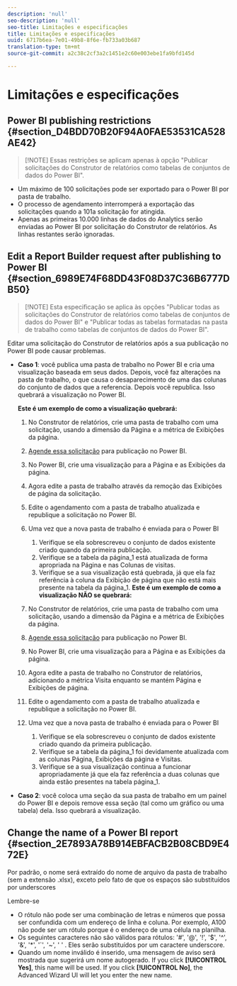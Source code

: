 ```yaml
---
description: 'null'
seo-description: 'null'
seo-title: Limitações e especificações
title: Limitações e especificações
uuid: 6717b6ea-7e01-49b8-8f6e-fb733a03b687
translation-type: tm+mt
source-git-commit: a2c38c2cf3a2c1451e2c60e003ebe1fa9bfd145d

---
```



# Limitações e especificações

## Power BI publishing restrictions {#section_D4BDD70B20F94A0FAE53531CA528AE42}

> [!NOTE] Essas restrições se aplicam apenas à opção "Publicar solicitações do Construtor de relatórios como tabelas de conjuntos de dados do Power BI".

* Um máximo de 100 solicitações pode ser exportado para o Power BI por pasta de trabalho.
* O processo de agendamento interromperá a exportação das solicitações quando a 101a solicitação for atingida.
* Apenas as primeiras 10.000 linhas de dados do Analytics serão enviadas ao Power BI por solicitação do Construtor de relatórios. As linhas restantes serão ignoradas.

## Edit a Report Builder request after publishing to Power BI {#section_6989E74F68DD43F08D37C36B6777DB50}

> [!NOTE] Esta especificação se aplica às opções "Publicar todas as solicitações do Construtor de relatórios como tabelas de conjuntos de dados do Power BI" e "Publicar todas as tabelas formatadas na pasta de trabalho como tabelas de conjuntos de dados do Power BI".

Editar uma solicitação do Construtor de relatórios após a sua publicação no Power BI pode causar problemas.

* **Caso 1**: você publica uma pasta de trabalho no Power BI e cria uma visualização baseada em seus dados. Depois, você faz alterações na pasta de trabalho, o que causa o desaparecimento de uma das colunas do conjunto de dados que a referencia. Depois você republica. Isso quebrará a visualização no Power BI.

   **Este é um exemplo de como a visualização quebrará:**

   1. No Construtor de relatórios, crie uma pasta de trabalho com uma solicitação, usando a dimensão da Página e a métrica de Exibições da página.
   1. [Agende essa solicitação](../../../analyze/report-builder/whats-new-arb.md#section_0C26057C7DBB4068A643FDD688F6E463) para publicação no Power BI.
   1. No Power BI, crie uma visualização para a Página e as Exibições da página.
   1. Agora edite a pasta de trabalho através da remoção das Exibições de página da solicitação.
   1. Edite o agendamento com a pasta de trabalho atualizada e republique a solicitação no Power BI.
   1. Uma vez que a nova pasta de trabalho é enviada para o Power BI

      1. Verifique se ela sobrescreveu o conjunto de dados existente criado quando da primeira publicação.
      1. Verifique se a tabela da página_1 está atualizada de forma apropriada na Página e nas Colunas de visitas.
      1. Verifique se a sua visualização está quebrada, já que ela faz referência à coluna da Exibição de página que não está mais presente na tabela da página_1.
   **Este é um exemplo de como a visualização NÃO se quebrará:**

   1. No Construtor de relatórios, crie uma pasta de trabalho com uma solicitação, usando a dimensão da Página e a métrica de Exibições da página.
   1. [Agende essa solicitação](../../../analyze/report-builder/whats-new-arb.md#section_0C26057C7DBB4068A643FDD688F6E463) para publicação no Power BI.
   1. No Power BI, crie uma visualização para a Página e as Exibições da página.
   1. Agora edite a pasta de trabalho no Construtor de relatórios, adicionando a métrica Visita enquanto se mantém Página e Exibições de página.
   1. Edite o agendamento com a pasta de trabalho atualizada e republique a solicitação no Power BI.
   1. Uma vez que a nova pasta de trabalho é enviada para o Power BI

      1. Verifique se ela sobrescreveu o conjunto de dados existente criado quando da primeira publicação.
      1. Verifique se a tabela da página_1 foi devidamente atualizada com as colunas Página, Exibições da página e Visitas.
      1. Verifique se a sua visualização continua a funcionar apropriadamente já que ela faz referência a duas colunas que ainda estão presentes na tabela página_1.


* **Caso 2**: você coloca uma seção da sua pasta de trabalho em um painel do Power BI e depois remove essa seção (tal como um gráfico ou uma tabela) dela. Isso quebrará a visualização.

## Change the name of a Power BI report {#section_2E7893A78B914EBFACB2B08CBD9E472E}

Por padrão, o nome será extraído do nome de arquivo da pasta de trabalho (sem a extensão .xlsx), exceto pelo fato de que os espaços são substituídos por underscores

Lembre-se

* O rótulo não pode ser uma combinação de letras e números que possa ser confundida com um endereço de linha e coluna. Por exemplo, A100 não pode ser um rótulo porque é o endereço de uma célula na planilha.
* Os seguintes caracteres não são válidos para rótulos: '#', '@', '!', '$', '^', '&amp;', '*', '`', '~', ' ' . Eles serão substituídos por um caractere underscore.
* Quando um nome inválido é inserido, uma mensagem de aviso será mostrada que sugerirá um nome autogerado. If you click **[!UICONTROL Yes]**, this name will be used. If you click **[!UICONTROL No]**, the Advanced Wizard UI will let you enter the new name.

